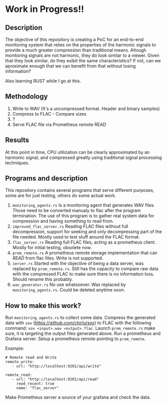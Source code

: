 # Work in Progress!!

## Description

The objective of this repository is creating a PoC for an end-to-end monitoring system that relies on the properties of the harmonic signals to provide a much greater compression than traditional means.
Altough monitoring signals are not harmonic, they do look similar to a viewer. Given that they look similar, do they exibit the same characteristics? If not, can we aproximate enough that we can benefit
from that without losing information?

Also learning RUST while I go at this.

## Methodology

1. Write to WAV (It's a uncompressed format. Header and binary samples)
2. Compress to FLAC - Compare sizes
3. ?
4. Serve FLAC file via Prometheus remote READ

## Results

At this point in time, CPU utilization can be clearly approximated by an harmonic signal, and compressed greatly using traditional signal processing techniques.

## Programs and description

This repository contains several programs that serve different purposes, some are for just testing, others do some actual work.

1. `monitoring_agents.rs` Is a monitoring agent that generates WAV files. Those need to be converted manualy to flac after the program termination. The use of this program is to gather real system data for compression and having something to read from.
2. `improved_flac_server.rs` Reading FLAC files without full decompression, support for seeking and only decompressing part of the file needed. Mostly used to test stuff around the FLAC format.
3. `flac_server.rs` Reading full FLAC files, acting as a prometheus client. Mostly for initial testing, obsolete now.
4. `prom_remote.rs` A prometheus remote storage implementation that can *READ* from flac files. Write is not supported.
5. `server.rs` Started with the objective of being a data server, was replaced by `prom_remote.rs`. Still has the capacity to compare raw data with the compressed FLAC to make sure there is no information loss. Should rename this probably.
6. `wav_generator.rs` No use whatsoever. Was replaced by `monitoring_agents.rs`. Could be deleted anytime soon.

## How to make this work?

Run `monitoring_agents.rs` to collect some data. Compress the generated data with `sox` (https://github.com/chirlu/sox) to FLAC with the following command: `sox <input>.wav <output>.flac`.
Launch `prom_remote.rs` make sure, it is targeting the output files generated above. Run a prometheus and Grafana server. Setup a prometheus remote pointing to `prom_remote`.

Example:
```
# Remote read and Write
remote_write:
   - url: "http://localhost:9201/api/write"

remote_read:
   - url: "http://localhost:9201/api/read"
     read_recent: true
     name: "flac_server"
```

Make Prometheus server a source of your grafana and check the data.